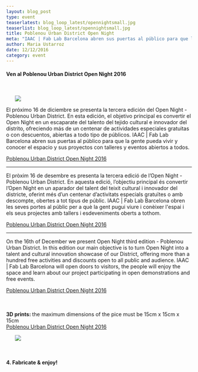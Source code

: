 ```yaml
---
layout: blog_post
type: event
teaserlatest: blog_loop_latest/opennightsmall.jpg
teaserlist: blog_loop_latest/opennightsmall.jpg
title: Poblenou Urban District Open Night
meta: "IAAC | Fab Lab Barcelona abren sus puertas al público para que la gente pueda vivir y conocer el espacio y sus proyectos con talleres y eventos abiertos a todos."
author: Maria Ustarroz
date: 12/12/2016
category: event
---
```



<h4>Ven al Poblenou Urban District Open Night 2016</h4>

 <br>

<ul><img src= "http://www.fablabbcn.org/img/blog/blog_loop_latest/opennight.jpeg" align="middle"> </ul>

El próximo 16 de diciembre se presenta la tercera edición del Open Night - Poblenou Urban District. En esta edición, el objetivo principal es convertir el Open Night en un escaparate del talento del tejido cultural e innovador del distrito, ofreciendo más de un centenar de actividades especiales gratuitas o con descuentos, abiertas a todo tipo de públicos.
IAAC | Fab Lab Barcelona abren sus puertas al público para que la gente pueda vivir y conocer el espacio y sus proyectos con talleres y eventos abiertos a todos.

<a href="http://www.poblenouurbandistrict.com/en/opennight16/">Poblenou Urban District Open Night 2016</a><br>

________

El pròxim 16 de desembre es presenta la tercera edició de l’Open Night - Poblenou Urban District. En aquesta edició, l’objectiu principal és convertir l’Open Night en un aparador del talent del teixit cultural i innovador del districte, oferint més d’un centenar d’activitats especials gratuïtes o amb descompte, obertes a tot tipus de públic.
IAAC | Fab Lab Barcelona obren les seves portes al públic per a què la gent pugui viure i conèixer l'espai i els seus projectes amb tallers i esdeveniments oberts a tothom.

<a href="http://www.poblenouurbandistrict.com/en/opennight16/">Poblenou Urban District Open Night 2016</a><br>

________

On the 16th of December we present Open Night third edition - Poblenou Urban District. In this edition our main objective is to turn Open Night into a talent and cultural innovation showcase of our District, offering more than a hundred free activities and discounts open to all public and audience.
IAAC | Fab Lab Barcelona will open doors to visitors, the people will enjoy the space and learn about our project participating in open demonstrations and free events.

<a href="http://www.poblenouurbandistrict.com/en/opennight16/">Poblenou Urban District Open Night 2016</a><br>


<br>
<br>
<b>3D prints: </b>the maximum dimensions of the pice must be 15cm x 15cm x 15cm
<br>
<a href="http://www.poblenouurbandistrict.com/en/opennight16/">Poblenou Urban District Open Night 2016</a><br>


<ul><img src= "http://www.fablabbcn.org/img/blog/blog_loop_latest/3dsettings.png" align="middle"> </ul>
<br>
</ul>
<h4>
4. Fabricate & enjoy! 

</h4>
</ul>
<br>
